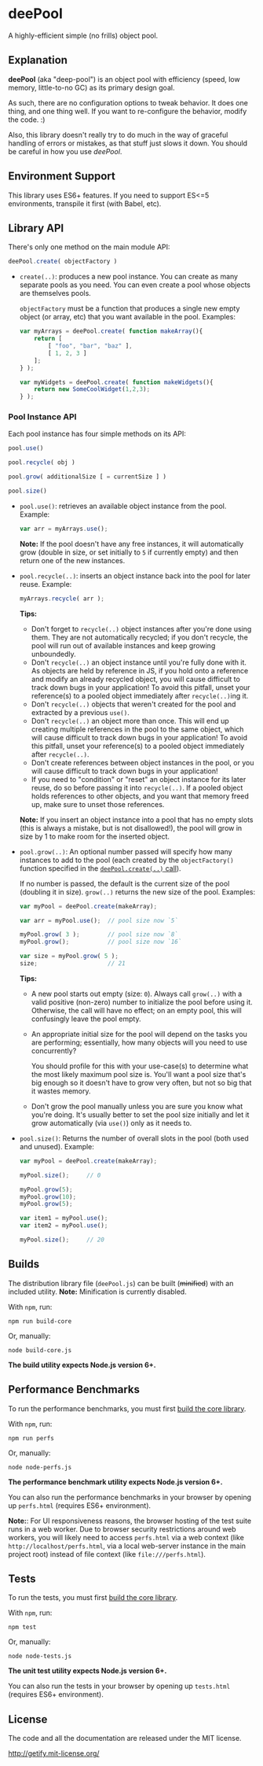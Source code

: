 # deePool

A highly-efficient simple (no frills) object pool.

## Explanation

**deePool** (aka "deep-pool") is an object pool with efficiency (speed, low memory, little-to-no GC) as its primary design goal.

As such, there are no configuration options to tweak behavior. It does one thing, and one thing well. If you want to re-configure the behavior, modify the code. :)

Also, this library doesn't really try to do much in the way of graceful handling of errors or mistakes, as that stuff just slows it down. You should be careful in how you use *deePool*.

## Environment Support

This library uses ES6+ features. If you need to support ES<=5 environments, transpile it first (with Babel, etc).

## Library API

There's only one method on the main module API:

```js
deePool.create( objectFactory )
```

* `create(..)`: produces a new pool instance. You can create as many separate pools as you need. You can even create a pool whose objects are themselves pools.

   `objectFactory` must be a function that produces a single new empty object (or array, etc) that you want available in the pool. Examples:

   ```js
   var myArrays = deePool.create( function makeArray(){
       return [
           [ "foo", "bar", "baz" ],
           [ 1, 2, 3 ]
       ];
   } );

   var myWidgets = deePool.create( function makeWidgets(){
       return new SomeCoolWidget(1,2,3);
   } );
   ```

### Pool Instance API

Each pool instance has four simple methods on its API:

```js
pool.use()

pool.recycle( obj )

pool.grow( additionalSize [ = currentSize ] )

pool.size()
```

* `pool.use()`: retrieves an available object instance from the pool. Example:

   ```js
   var arr = myArrays.use();
   ```

   **Note:** If the pool doesn't have any free instances, it will automatically grow (double in size, or set initially to `5` if currently empty) and then return one of the new instances.

* `pool.recycle(..)`: inserts an object instance back into the pool for later reuse. Example:

   ```js
   myArrays.recycle( arr );
   ```

   **Tips:**
   - Don't forget to `recycle(..)` object instances after you're done using them. They are not automatically recycled; if you don't recycle, the pool will run out of available instances and keep growing unboundedly.
   - Don't `recycle(..)` an object instance until you're fully done with it. As objects are held by reference in JS, if you hold onto a reference and modify an already recycled object, you will cause difficult to track down bugs in your application! To avoid this pitfall, unset your reference(s) to a pooled object immediately after `recycle(..)`ing it.
   - Don't `recycle(..)` objects that weren't created for the pool and extracted by a previous `use()`.
   - Don't `recycle(..)` an object more than once. This will end up creating multiple references in the pool to the same object, which will cause difficult to track down bugs in your application! To avoid this pitfall, unset your reference(s) to a pooled object immediately after `recycle(..)`.
   - Don't create references between object instances in the pool, or you will cause difficult to track down bugs in your application!
   - If you need to "condition" or "reset" an object instance for its later reuse, do so before passing it into `recycle(..)`. If a pooled object holds references to other objects, and you want that memory freed up, make sure to unset those references.

   **Note:** If you insert an object instance into a pool that has no empty slots (this is always a mistake, but is not disallowed!), the pool will grow in size by 1 to make room for the inserted object.

* `pool.grow(..)`: An optional number passed will specify how many instances to add to the pool (each created by the `objectFactory()` function specified in the [`deePool.create(..)` call](#library-api)).

   If no number is passed, the default is the current size of the pool (doubling it in size). `grow(..)` returns the new size of the pool. Examples:

   ```js
   var myPool = deePool.create(makeArray);

   var arr = myPool.use();  // pool size now `5`

   myPool.grow( 3 );        // pool size now `8`
   myPool.grow();           // pool size now `16`

   var size = myPool.grow( 5 );
   size;                    // 21
   ```

   **Tips:**
   - A new pool starts out empty (size: `0`). Always call `grow(..)` with a valid positive (non-zero) number to initialize the pool before using it. Otherwise, the call will have no effect; on an empty pool, this will confusingly leave the pool empty.
   - An appropriate initial size for the pool will depend on the tasks you are performing; essentially, how many objects will you need to use concurrently?

      You should profile for this with your use-case(s) to determine what the most likely maximum pool size is. You'll want a pool size that's big enough so it doesn't have to grow very often, but not so big that it wastes memory.
   - Don't grow the pool manually unless you are sure you know what you're doing. It's usually better to set the pool size initially and let it grow automatically (via `use()`) only as it needs to.

* `pool.size()`: Returns the number of overall slots in the pool (both used and unused). Example:

   ```js
   var myPool = deePool.create(makeArray);

   myPool.size();     // 0

   myPool.grow(5);
   myPool.grow(10);
   myPool.grow(5);

   var item1 = myPool.use();
   var item2 = myPool.use();

   myPool.size();     // 20
   ```

## Builds

The distribution library file (`deePool.js`) can be built (~~minified~~) with an included utility. **Note:** Minification is currently disabled.

With `npm`, run:

```
npm run build-core
```

Or, manually:

```
node build-core.js
```

**The build utility expects Node.js version 6+.**

## Performance Benchmarks

To run the performance benchmarks, you must first [build the core library](#builds).

With `npm`, run:

```
npm run perfs
```

Or, manually:

```
node node-perfs.js
```

**The performance benchmark utility expects Node.js version 6+.**

You can also run the performance benchmarks in your browser by opening up `perfs.html` (requires ES6+ environment).

**Note:**: For UI responsiveness reasons, the browser hosting of the test suite runs in a web worker. Due to browser security restrictions around web workers, you will likely need to access `perfs.html` via a web context (like `http://localhost/perfs.html`, via a local web-server instance in the main project root) instead of file context (like `file:///perfs.html`).

## Tests

To run the tests, you must first [build the core library](#builds).

With `npm`, run:

```
npm test
```

Or, manually:

```
node node-tests.js
```

**The unit test utility expects Node.js version 6+.**

You can also run the tests in your browser by opening up `tests.html` (requires ES6+ environment).

## License

The code and all the documentation are released under the MIT license.

http://getify.mit-license.org/
